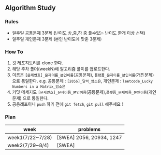 ## Algorithm Study

### Rules

- 일주일 공통문제 3문제 (난이도 상,중,하 중 풀수있는 난이도 한개 이상 선택)
- 일주일 개인문제 3문제 (본인 난이도에 맞춘 3문제)

### How To


1. 깃 레포지토리를 clone 한다.
2. 해당 주차 폴더(weekN)에 알고리즘 풀이를 업로드한다.
3. 이름은 `[문제번호]_문제이름_본인이름`(공통문제), `플랫폼_문제이름_본인이름`(개인문제) 으로 통일한다.
    e.g. 공통문제 : `[2056]_달력_엄소은`, 개인문제 : `leetcode_Lucky Numbers in a Matrix_엄소은`
4. 커밋 메세지도 `[문제번호]_문제이름_본인이름`(공통문제),`플랫폼_문제이름_본인이름`(개인문제) 으로 통일한다.
5. 공용레포이니 `push` 하기 전에 `git fetch`, `git pull` 해주세요 !

### Plan

|week|problems|
|----|-------|
|week1(7/22~7/28)|[SWEA] 2056, 20934, 1247|
|week2(7/29~8/4)|[SWEA]|